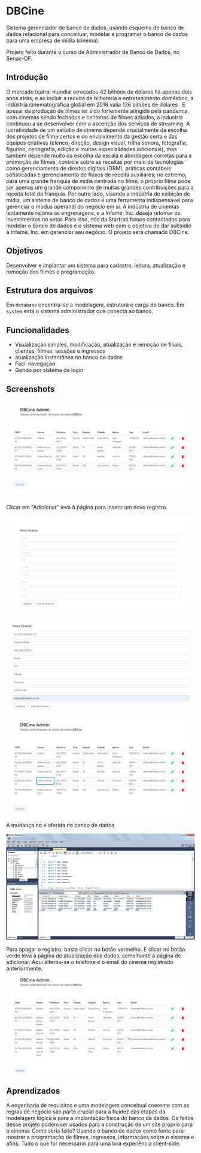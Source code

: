
# DBCine

Sistema gerenciador de banco de dados, usando esquema de banco de dados relacional para conceituar, modelar e programar o banco de dados para uma empresa de mídia (cinema).

Projeto feito durante o curso de Administrador de Banco de Dados, no Senac-DF.

## Introdução

O mercado teatral mundial arrecadou 42 bilhões de dólares há apenas dois anos atrás, e ao incluir a receita de bilheteria e entretenimento doméstico, a indústria cinematográfica global em 2018 valia 136 bilhões de dólares . E apesar da produção de filmes ter sido fortemente atingida pela pandemia, com cinemas sendo fechados e centenas de filmes adiados, a industria continuou a se desenvolver com a ascenção dos serviços de streaming.
	A lucratividade de um estúdio de cinema depende crucialmente da escolha dos projetos de filme certos e do envolvimento da gestão certa e das equipes criativas (elenco, direção, design visual, trilha sonora, fotografia, figurino, cenografia, edição e muitas especialidades adicionais), mas também depende muito da escolha da escala e abordagem corretas para a promoção de filmes, controle sobre as receitas por meio de tecnologias como gerenciamento de direitos digitais (DRM), práticas contábeis sofisticadas e gerenciamento de fluxos de receita auxiliares; no extremo, para uma grande franquia de mídia centrada no filme, o próprio filme pode ser apenas um grande componente de muitas grandes contribuições para a receita total da franquia. Por outro lado, visando a indústria de exibição de mídia, um sistema de banco de dados é uma ferramenta indispensável para gerenciar o modus operandi do negócio em si.
	A indústria de cinemas lentamente retoma as engrenagens, e a Infame, Inc. deseja retomar os investimentos no setor. Para isso, nós da Startrati fomos contactados para modelar o banco de dados e o sistema web com o objetivo de dar subsídio à Infame, Inc. em gerenciar seu negócio. O projeto será chamado DBCine.


## Objetivos

Desenvolver e implantar um sistema para cadastro, leitura, atualização e remoção dos filmes e programação.


## Estrutura dos arquivos
Em `database` encontra-se a modelagem, estrutura e carga do banco. Em `system` está o sistema administrador que conecta ao banco.

## Funcionalidades

- Visualização simples, modificação, atualização e remoção de filiais, clientes, filmes, sessões e ingressos
- atualização instantânea no banco de dados
- Fácil navegação
- Gerido por sistema de login

## Screenshots

![App Screenshot](system/screenshots/1.%20main.jpg)

Clicar em "Adicionar" leva à página para inserir um novo registro.

![App Screenshot](system/screenshots/2.%20add.jpg)

![App Screenshot](system/screenshots/3.%20insert.jpg)

![App Screenshot](system/screenshots/4.%20success.jpg)

A mudança no é aferida no banco de dados

![App Screenshot](system/screenshots/5.%20register.jpg)

Para apagar o registro, basta clicar no botão vermelho. E clicar no botão verde leva à página de atualização dos dados, semelhante à página de adicionar. Aqui alterou-se o telefone e o email do cinema registrado anteriormente.

![App Screenshot](system/screenshots/6.%20alter.jpg)

## Aprendizados

A engenharia de requisitos e uma modelagem conceitual coerente com as regras de negócio são parte crucial para a fluidez das etapas da modelagem lógica e para a implantação física do banco de dados.
Os feitos desse projeto podem ser usados para a construção de um site próprio para o cinema. Como seria feito? Usando o banco de dados como fonte para mostrar a programação de filmes, ingressos, informações sobre o sistema e afins. Tudo o que for necessário para uma boa experiência client-side.

